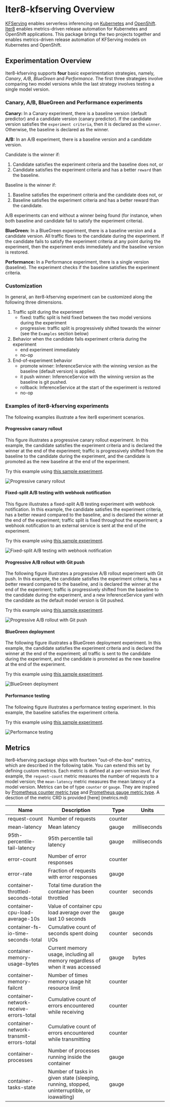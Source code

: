# Iter8-kfserving Overview

[KFServing](https://github.com/kubeflow/kfserving) enables serverless inferencing on [Kubernetes](https://kubernetes.io) and [OpenShift](https://www.openshift.com). [Iter8](https://iter8.tools) enables metrics-driven release automation for Kubernetes and OpenShift applications. This package brings the two projects together and enables metrics-driven release automation of KFServing models on Kubernetes and OpenShift.

## Experimentation Overview

Iter8-kfserving supports **four** basic experimentation strategies, namely, *Canary*, *A/B*, *BlueGreen* and *Performance*. The first three strategies involve comparing two model versions while the last strategy involves testing a single model version. 

### Canary, A/B, BlueGreen and Performance experiments

**Canary:**  In a Canary experiment, there is a baseline version (default predictor) and a candidate version (canary predictor). If the candidate version satisfies the `experiment criteria`, then it is declared as the `winner`. Otherwise, the baseline is declared as the winner.

**A/B:**  In an A/B experiment, there is a baseline version and a candidate version.

Candidate is the winner if:
1. Candidate satisfies the experiment criteria and the baseline does not, or
2. Candidate satisfies the experiment criteria and has a better `reward` than the baseline.

Baseline is the winner if:
1. Baseline satisfies the experiment criteria and the candidate does not, or
2. Baseline satisfies the experiment criteria and has a better reward than the candidate.

A/B experiments can end without a winner being found (for instance, when both baseline and candidate fail to satisfy the experiment criteria).

**BlueGreen:**  In a BlueGreen experiment, there is a baseline version and a candidate version. All traffic flows to the candidate during the experiment. If the candidate fails to satisfy the experiment criteria at any point during the experiment, then the experiment ends immediately and the baseline version is restored.

**Performance:**  In a Performance experiment, there is a single version (baseline). The experiment checks if the baseline satisfies the experiment criteria.

### Customization
In general, an iter8-kfserving experiment can be customized along the following three dimensions.

1. Traffic split during the experiment
    * fixed: traffic split is held fixed between the two model versions during the experiment
    * progressive: traffic split is progressively shifted towards the *winner* (see the `Examples` section below)
2. Behavior when the candidate fails experiment criteria during the experiment
    * end experiment immediately
    * no-op
3. End-of-experiment behavior
    * promote winner: InferenceService with the winning version as the baseline (default version) is applied.
    * it push winner: InferenceService with the winning version as the baseline is git pushed.
    * rollback: InferenceService at the start of the experiment is restored
    * no-op

### Examples of iter8-kfserving experiments
The following examples illustrate a few iter8 experiment scenarios.

#### Progressive canary rollout
This figure illustrates a progressive canary rollout experiment. In this example, the candidate satisfies the experiment criteria and is declared the winner at the end of the experiment; traffic is progressively shifted from the baseline to the candidate during the experiment, and the candidate is promoted as the new baseline at the end of the experiment.

Try this example using [this sample experiment](../samples/experiments/progressivecanaryrollout.yaml).

![Progressive canary rollout](images/progressivecanaryrollout.png)

#### Fixed-split A/B testing with webhook notification
This figure illustrates a fixed-split A/B testing experiment with webhook notification. In this example, the candidate satisfies the experiment criteria, has a better reward compared to the baseline, and is declared the winner at the end of the experiment; traffic split is fixed throughout the experiment; a webhook notification to an external service is sent at the end of the experiment.

Try this example using [this sample experiment](../samples/experiments/fixedsplitabtest.yaml).

![Fixed-split A/B testing with webhook notification](images/fixedsplitabtestingwithwebhooknotification.png)

#### Progressive A/B rollout with Git push
The following figure illustrates a progressive A/B rollout experiment with Git push. In this example, the candidate satisfies the experiment criteria, has a better reward compared to the baseline, and is declared the winner at the end of the experiment; traffic is progressively shifted from the baseline to the candidate during the experiment, and a new InferenceService yaml with the candidate as the default model version is Git pushed.

Try this example using [this sample experiment](../samples/experiments/progressiveabrolloutwithgitpush.yaml).

![Progressive A/B rollout with Git push](images/progressiveabrolloutwithgitpush.png)

#### BlueGreen deployment
The following figure illustrates a BlueGreen deployment experiment. In this example, the candidate satisfies the experiment criteria and is declared the winner at the end of the experiment; all traffic is sent to the candidate during the experiment, and the candidate is promoted as the new baseline at the end of the experiment. 

Try this example using [this sample experiment](../samples/experiments/bluegreendeployment.yaml).

![BlueGreen deployment](images/bluegreendeployment.png)

#### Performance testing
The following figure illustrates a performance testing experiment. In this example, the baseline satisfies the experiment criteria.

Try this example using [this sample experiment](../samples/experiments/performancetesting.yaml).

![Performance testing](images/performancetesting.png)

## Metrics

Iter8-kfserving package ships with fourteen "out-of-the-box" metrics, which are described in the following table. You can extend this set by defining custom metrics. Each metric is defined at a per-version level. For example, the `request-count` metric measures the number of requests to a model version; the `mean-latency` metric measures the mean latency of a model version. Metrics can be of type `counter` or `gauge`. They are inspired by [Prometheus counter metric type](https://prometheus.io/docs/concepts/metric_types/#counter) and [Prometheus gauge metric type](https://prometheus.io/docs/concepts/metric_types/#gauge). A desction of the metric CRD is provided [here] (metrics.md)

|Name   |Description    |Type   |Units  |
|---    |----           |---    |---    |
|request-count  | Number of requests      | counter   |    |
|mean-latency   | Mean latency    | gauge      | milliseconds |
|95th-percentile-tail-latency   | 95th percentile tail latency    | gauge      | milliseconds |
|error-count   | Number of error responses    | counter      |  |
|error-rate   | Fraction of requests with error responses    | gauge      |  |
|container-throttled-seconds-total   | Total time duration the container has been throttled    | counter      | seconds |
|container-cpu-load-average-10s   | Value of container cpu load average over the last 10 seconds    | gauge      | |
|container-fs-io-time-seconds-total   | Cumulative count of seconds spent doing I/Os    | counter      | seconds |
|container-memory-usage-bytes   | Current memory usage, including all memory regardless of when it was accessed | gauge      | bytes |
|container-memory-failcnt   | Number of times memory usage hit resource limit    | counter      | |
|container-network-receive-errors-total   | Cumulative count of errors encountered while receiving    | counter      | |
|container-network-transmit-errors-total   | Cumulative count of errors encountered while transmitting    | counter      | |
|container-processes   | Number of processes running inside the container    | gauge      | |
|container-tasks-state   | Number of tasks in given state (sleeping, running, stopped, uninterruptible, or ioawaiting)    | gauge      | |
